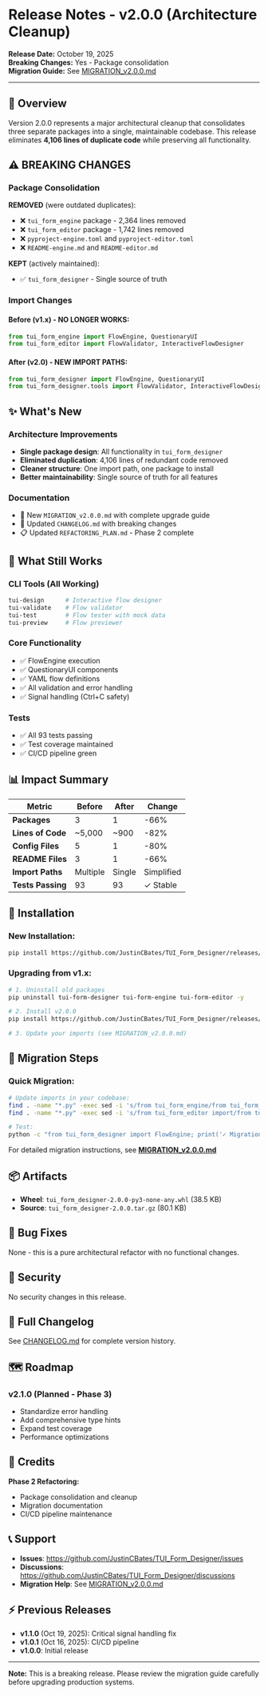 # Release Notes - v2.0.0 (Architecture Cleanup)

**Release Date:** October 19, 2025  
**Breaking Changes:** Yes - Package consolidation  
**Migration Guide:** See [MIGRATION_v2.0.0.md](MIGRATION_v2.0.0.md)

---

## 🎯 Overview

Version 2.0.0 represents a major architectural cleanup that consolidates three separate packages into a single, maintainable codebase. This release eliminates **4,106 lines of duplicate code** while preserving all functionality.

## ⚠️ BREAKING CHANGES

### Package Consolidation

**REMOVED** (were outdated duplicates):
- ❌ `tui_form_engine` package - 2,364 lines removed
- ❌ `tui_form_editor` package - 1,742 lines removed
- ❌ `pyproject-engine.toml` and `pyproject-editor.toml`
- ❌ `README-engine.md` and `README-editor.md`

**KEPT** (actively maintained):
- ✅ `tui_form_designer` - Single source of truth

### Import Changes

#### Before (v1.x) - NO LONGER WORKS:
```python
from tui_form_engine import FlowEngine, QuestionaryUI
from tui_form_editor import FlowValidator, InteractiveFlowDesigner
```

#### After (v2.0) - NEW IMPORT PATHS:
```python
from tui_form_designer import FlowEngine, QuestionaryUI
from tui_form_designer.tools import FlowValidator, InteractiveFlowDesigner
```

## ✨ What's New

### Architecture Improvements
- **Single package design**: All functionality in `tui_form_designer`
- **Eliminated duplication**: 4,106 lines of redundant code removed
- **Cleaner structure**: One import path, one package to install
- **Better maintainability**: Single source of truth for all features

### Documentation
- 📘 New `MIGRATION_v2.0.0.md` with complete upgrade guide
- 📝 Updated `CHANGELOG.md` with breaking changes
- 📋 Updated `REFACTORING_PLAN.md` - Phase 2 complete

## 🔧 What Still Works

### CLI Tools (All Working)
```bash
tui-design      # Interactive flow designer
tui-validate    # Flow validator
tui-test        # Flow tester with mock data
tui-preview     # Flow previewer
```

### Core Functionality
- ✅ FlowEngine execution
- ✅ QuestionaryUI components
- ✅ YAML flow definitions
- ✅ All validation and error handling
- ✅ Signal handling (Ctrl+C safety)

### Tests
- ✅ All 93 tests passing
- ✅ Test coverage maintained
- ✅ CI/CD pipeline green

## 📊 Impact Summary

| Metric | Before | After | Change |
|--------|--------|-------|--------|
| **Packages** | 3 | 1 | -66% |
| **Lines of Code** | ~5,000 | ~900 | -82% |
| **Config Files** | 5 | 1 | -80% |
| **README Files** | 3 | 1 | -66% |
| **Import Paths** | Multiple | Single | Simplified |
| **Tests Passing** | 93 | 93 | ✓ Stable |

## 🚀 Installation

### New Installation:
```bash
pip install https://github.com/JustinCBates/TUI_Form_Designer/releases/download/v2.0.0/tui_form_designer-2.0.0-py3-none-any.whl
```

### Upgrading from v1.x:
```bash
# 1. Uninstall old packages
pip uninstall tui-form-designer tui-form-engine tui-form-editor -y

# 2. Install v2.0.0
pip install https://github.com/JustinCBates/TUI_Form_Designer/releases/download/v2.0.0/tui_form_designer-2.0.0-py3-none-any.whl

# 3. Update your imports (see MIGRATION_v2.0.0.md)
```

## 🔄 Migration Steps

### Quick Migration:
```bash
# Update imports in your codebase:
find . -name "*.py" -exec sed -i 's/from tui_form_engine/from tui_form_designer/g' {} +
find . -name "*.py" -exec sed -i 's/from tui_form_editor import/from tui_form_designer.tools import/g' {} +

# Test:
python -c "from tui_form_designer import FlowEngine; print('✓ Migration successful')"
```

For detailed migration instructions, see **[MIGRATION_v2.0.0.md](MIGRATION_v2.0.0.md)**

## 📦 Artifacts

- **Wheel**: `tui_form_designer-2.0.0-py3-none-any.whl` (38.5 KB)
- **Source**: `tui_form_designer-2.0.0.tar.gz` (80.1 KB)

## 🐛 Bug Fixes

None - this is a pure architectural refactor with no functional changes.

## 🔐 Security

No security changes in this release.

## 📝 Full Changelog

See [CHANGELOG.md](CHANGELOG.md) for complete version history.

## 🗺️ Roadmap

### v2.1.0 (Planned - Phase 3)
- Standardize error handling
- Add comprehensive type hints
- Expand test coverage
- Performance optimizations

## 🙏 Credits

**Phase 2 Refactoring:**
- Package consolidation and cleanup
- Migration documentation
- CI/CD pipeline maintenance

## 📞 Support

- **Issues**: https://github.com/JustinCBates/TUI_Form_Designer/issues
- **Discussions**: https://github.com/JustinCBates/TUI_Form_Designer/discussions
- **Migration Help**: See [MIGRATION_v2.0.0.md](MIGRATION_v2.0.0.md)

## ⚡ Previous Releases

- **v1.1.0** (Oct 19, 2025): Critical signal handling fix
- **v1.0.1** (Oct 16, 2025): CI/CD pipeline
- **v1.0.0**: Initial release

---

**Note:** This is a breaking release. Please review the migration guide carefully before upgrading production systems.
